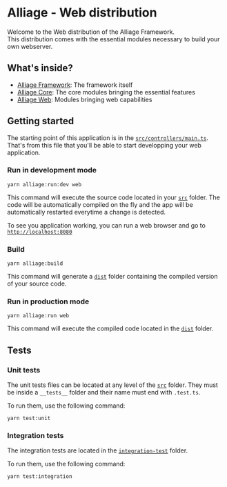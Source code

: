 # Alliage - Web distribution

Welcome to the Web distribution of the Alliage Framework.  
This distribution comes with the essential modules necessary to build your own webserver.

## What's inside?

- [Alliage Framework](https://github.com/alliage-framework/framework): The framework itself
- [Alliage Core](https://github.com/alliage-framework/core): The core modules bringing the essential features
- [Alliage Web](https://github.com/alliage-framework/web): Modules bringing web capabilities

## Getting started

The starting point of this application is in the [`src/controllers/main.ts`](./src/processes/main.ts). That's from this file that you'll be able to start developping your web application.

### Run in development mode

```
yarn alliage:run:dev web
```

This command will execute the source code located in your [`src`](./src) folder. The code will be automatically compiled on the fly and the app will be automatically restarted everytime a change is detected.

To see you application working, you can run a web browser and go to [`http://localhost:8080`](http://localhost:8080)

### Build

```
yarn alliage:build
```

This command will generate a [`dist`](./dist) folder containing the compiled version of your source code.

### Run in production mode

```
yarn alliage:run web
```

This command will execute the compiled code located in the [`dist`](./dist) folder.

## Tests

### Unit tests

The unit tests files can be located at any level of the [`src`](./src) folder. They must be inside a `__tests__` folder and their name must end with `.test.ts`.

To run them, use the following command:

```
yarn test:unit
```

### Integration tests

The integration tests are located in the [`integration-test`](./integration-tests/) folder.

To run them, use the following command:

```
yarn test:integration
```

